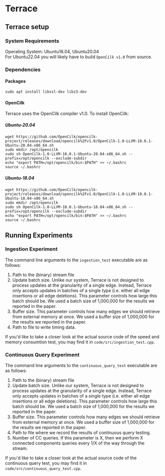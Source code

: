 # Terrace
## Terrace setup
### System Requirements
Operating System: Ubuntu18.04, Ubuntu20.04  
For Ubuntu22.04 you will likely have to build `OpenCilk v1.0` from source.
### Dependencies
#### Packages
`sudo apt install libssl-dev libz3-dev`
#### OpenCilk
Terrace uses the OpenCilk compiler v1.0. To install OpenCilk:
##### Ubuntu-20.04
```
wget https://github.com/OpenCilk/opencilk-project/releases/download/opencilk%2Fv1.0/OpenCilk-1.0-LLVM-10.0.1-Ubuntu-20.04-x86_64.sh
sudo mkdir /opt/opencilk
sudo sh OpenCilk-1.0-LLVM-10.0.1-Ubuntu-20.04-x86_64.sh --prefix=/opt/opencilk --exclude-subdir
echo "export PATH=/opt/opencilk/bin:$PATH" >> ~/.bashrc
source ~/.bashrc
```
##### Ubuntu-18.04
```
wget https://github.com/OpenCilk/opencilk-project/releases/download/opencilk%2Fv1.0/OpenCilk-1.0-LLVM-10.0.1-Ubuntu-18.04-x86_64.sh
sudo mkdir /opt/opencilk
sudo sh OpenCilk-1.0-LLVM-10.0.1-Ubuntu-18.04-x86_64.sh --prefix=/opt/opencilk --exclude-subdir
echo "export PATH=/opt/opencilk/bin:$PATH" >> ~/.bashrc
source ~/.bashrc
```

## Running Experiments
### Ingestion Experiment
The command line arguments to the `ingestion_test` executable are as follows:

1. Path to the (binary) stream file
2. Update batch size. Unlike our system, Terrace is not designed to process updates at the granularity of a single edge. Instead,
   Terrace only accepts updates in batches of a single type (i.e. either all edge insertions or all edge deletions). This parameter controls how
   large this batch should be. We used a batch size of 1,000,000 for the results we reported in the paper.
3. Buffer size. This parameter controls how many edges we should retrieve from external memory at once. We used a buffer size of
   1,000,000 for the results we reported in the paper.
4. Path to file to write timing data.

If you'd like to take a closer look at the actual source code of the
speed and memory consumtion test, you may find it in
`code/src/ingestion_test.cpp`.

### Continuous Query Experiment
The command line arguments to the `continuous_query_test` executable are as follows:

1. Path to the (binary) stream file
2. Update batch size. Unlike our system, Terrace is not designed to process updates at the granularity of a single edge. Instead,
   Terrace only accepts updates in batches of a single type (i.e. either all edge insertions or all edge deletions). This parameter controls how
   large this batch should be. We used a batch size of 1,000,000 for the results we reported in the paper.
3. Buffer size. This parameter controls how many edges we should retrieve from external memory at once. We used a buffer size of
   1,000,000 for the results we reported in the paper.
4. Path to file where we record the results of continuous query testing.
5. Number of CC queries. If this parameter is X, then we perform X connected components queries every 1/X of the way through the stream.

If you'd like to take a closer look at the actual source code of the
continuous query test, you may find it in 
`code/src/continuous_query_test.cpp`.

